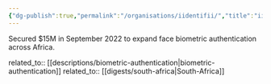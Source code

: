 ```yaml
---
{"dg-publish":true,"permalink":"/organisations/iidentifii/","title":"iiDENTIFii"}
---
```



Secured $15M in September 2022 to expand face biometric authentication across Africa.

related_to:: [[descriptions/biometric-authentication\|biometric-authentication]]
related_to:: [[digests/south-africa\|South-Africa]]
